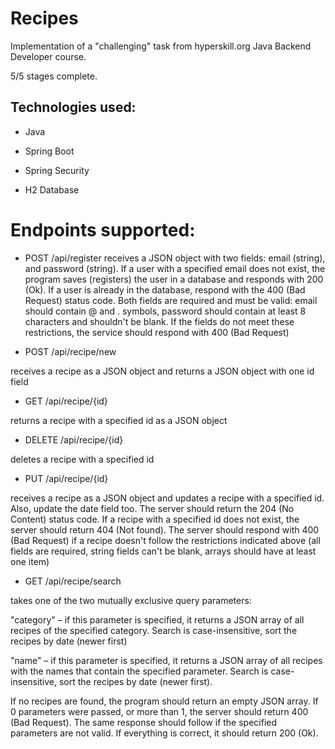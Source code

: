 
# Recipes

Implementation of a "challenging" task from hyperskill.org Java Backend Developer course.

5/5 stages complete.

Technologies used:
- 
- Java

- Spring Boot

- Spring Security

- H2 Database




# Endpoints supported:

- POST /api/register
  receives a JSON object with two fields: email (string), and password (string). If a user with a specified email does not exist, the program saves (registers) the user in a database and responds with 200 (Ok). If a user is already in the database, respond with the 400 (Bad Request) status code. Both fields are required and must be valid: email should contain @ and . symbols, password should contain at least 8 characters and shouldn't be blank. If the fields do not meet these restrictions, the service should respond with 400 (Bad Request)

- POST /api/recipe/new

receives a recipe as a JSON object and returns a JSON object with one id field

- GET /api/recipe/{id}

returns a recipe with a specified id as a JSON object

- DELETE /api/recipe/{id}

deletes a recipe with a specified id

- PUT /api/recipe/{id}

receives a recipe as a JSON object and updates a recipe with a specified id. Also, update the date field too. The server should return the 204 (No Content) status code. If a recipe with a specified id does not exist, the server should return 404 (Not found). The server should respond with 400 (Bad Request) if a recipe doesn't follow the restrictions indicated above (all fields are required, string fields can't be blank, arrays should have at least one item)

- GET /api/recipe/search

takes one of the two mutually exclusive query parameters:

"category" – if this parameter is specified, it returns a JSON array of all recipes of the specified category. Search is case-insensitive, sort the recipes by date (newer first)

"name" – if this parameter is specified, it returns a JSON array of all recipes with the names that contain the specified parameter. Search is case-insensitive, sort the recipes by date (newer first).

If no recipes are found, the program should return an empty JSON array. If 0 parameters were passed, or more than 1, the server should return 400 (Bad Request). The same response should follow if the specified parameters are not valid. If everything is correct, it should return 200 (Ok).
